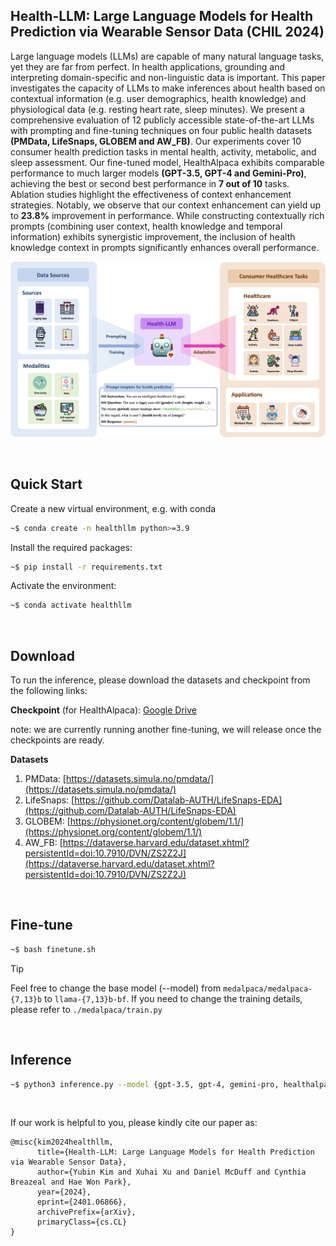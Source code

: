 
## Health-LLM: Large Language Models for Health Prediction via Wearable Sensor Data (CHIL 2024)

Large language models (LLMs) are capable of many natural language tasks, yet they are far from perfect. In health applications, grounding and interpreting domain-specific and non-linguistic data is important. This paper investigates the capacity of LLMs to make inferences about health based on contextual information (e.g. user demographics, health knowledge) and physiological data (e.g. resting heart rate, sleep minutes). We present a comprehensive evaluation of 12 publicly accessible state-of-the-art LLMs with prompting and fine-tuning techniques on four public health datasets **(PMData, LifeSnaps, GLOBEM and AW_FB)**. Our experiments cover 10 consumer health prediction tasks in mental health, activity, metabolic, and sleep assessment. Our fine-tuned model, HealthAlpaca exhibits comparable performance to much larger models **(GPT-3.5, GPT-4 and Gemini-Pro)**, achieving the best or second best performance in **7 out of 10** tasks. Ablation studies highlight the effectiveness of context enhancement strategies. Notably, we observe that our context enhancement can yield up to **23.8%** improvement in performance. While constructing contextually rich prompts (combining user context, health knowledge and temporal information) exhibits synergistic improvement, the inclusion of health knowledge context in prompts significantly enhances overall performance.

<p align="center">
  <img width="900" src="framework.png">
</p>

<br>

## Quick Start

Create a new virtual environment, e.g. with conda

```bash
~$ conda create -n healthllm python>=3.9
```


Install the required packages:
```bash
~$ pip install -r requirements.txt
```

Activate the environment:
```bash
~$ conda activate healthllm
```

<br>

## Download

To run the inference, please download the datasets and checkpoint from the following links:

**Checkpoint** (for HealthAlpaca): [Google Drive](https://drive.google.com/drive/folders/1JgxlptRjoQLOO3Eg9zv_a8SajW-nYpiA?usp=sharing)

note: we are currently running another fine-tuning, we will release once the checkpoints are ready.

**Datasets**

1) PMData: [https://datasets.simula.no/pmdata/](https://datasets.simula.no/pmdata/)
2) LifeSnaps: [https://github.com/Datalab-AUTH/LifeSnaps-EDA](https://github.com/Datalab-AUTH/LifeSnaps-EDA)
3) GLOBEM: [https://physionet.org/content/globem/1.1/](https://physionet.org/content/globem/1.1/)
4) AW_FB: [https://dataverse.harvard.edu/dataset.xhtml?persistentId=doi:10.7910/DVN/ZS2Z2J](https://dataverse.harvard.edu/dataset.xhtml?persistentId=doi:10.7910/DVN/ZS2Z2J)

<br>

## Fine-tune

```bash
~$ bash finetune.sh
```

> [!TIP]
> Feel free to change the base model (--model) from ``medalpaca/medalpaca-{7,13}b`` to ``llama-{7,13}b-bf``.
> If you need to change the training details, please refer to ``./medalpaca/train.py``

<br>

## Inference

```bash
~$ python3 inference.py --model {gpt-3.5, gpt-4, gemini-pro, healthalpaca}
```

<br>

If our work is helpful to you, please kindly cite our paper as:

```
@misc{kim2024healthllm,
      title={Health-LLM: Large Language Models for Health Prediction via Wearable Sensor Data}, 
      author={Yubin Kim and Xuhai Xu and Daniel McDuff and Cynthia Breazeal and Hae Won Park},
      year={2024},
      eprint={2401.06866},
      archivePrefix={arXiv},
      primaryClass={cs.CL}
}
```

